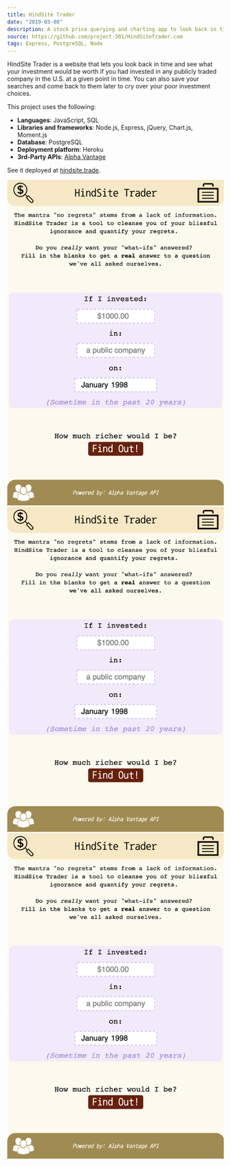 ```yaml
---
title: HindSite Trader
date: "2019-03-08"
description: A stock price querying and charting app to look back in time.
source: https://github.com/project-301/HindSiteTrader.com
tags: Express, PostgreSQL, Node
---
```


HindSite Trader is a website that lets you look back in time and see what your investment would be worth if you had invested in any publicly traded company in the U.S. at a given point in time. You can also save your searches and come back to them later to cry over your poor investment choices.

This project uses the following:
- **Languages**: JavaScript, SQL
- **Libraries and frameworks**: Node.js, Express, jQuery, Chart.js, Moment.js
- **Database**: PostgreSQL
- **Deployment platform**: Heroku
- **3rd-Party APIs**: [Alpha Vantage](https://www.alphavantage.co/)

See it deployed at [hindsite.trade](http://hindsite.trade/).

![hindsite trader new search screen](./hindsite-trader-1.png)
![hindsite trader search results screen](./hindsite-trader-1.png)
![hindsite trader portfolio screen](./hindsite-trader-1.png)